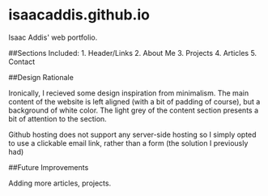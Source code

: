 # isaacaddis.github.io
Isaac Addis' web portfolio.

##Sections Included:
	1. Header/Links
	2. About Me
	3. Projects
	4. Articles
	5. Contact

##Design Rationale

Ironically, I recieved some design inspiration from minimalism. The main content of the website is left aligned (with a bit of padding of course), but a background of white color. The light grey of the content section presents a bit of attention to the section.

Github hosting does not support any server-side hosting so I simply opted to use a clickable email link, rather than a form (the solution I previously had)

##Future Improvements 
	
Adding more articles, projects. 
